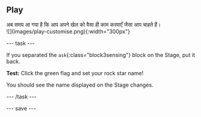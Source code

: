 ## Play

<div style="display: flex; flex-wrap: wrap">
<div style="flex-basis: 200px; flex-grow: 1; margin-right: 15px;">
अब समय आ गया है कि आप अपने खेल को वैसा ही काम करवाएँ जैसा आप चाहते हैं।
</div>
<div>
![](images/play-customise.png){:width="300px"}
</div>
</div>

--- task ---

If you separated the `ask`{:class="block3sensing"} block on the Stage, put it back.

**Test:** Click the green flag and set your rock star name!

You should see the name displayed on the Stage changes.

--- /task ---

--- save ---
